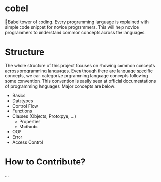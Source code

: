 # cobel
🗼Babel tower of coding. Every programming language is explained with simple code snippet for novice programmers. This will help novice programmers to understand common concepts across the languages.

# Structure
The whole structure of this project focuses on showing common concepts across programming languages. Even though there are language specific concepts, we can categorize prgramming language concepts following some convention. This convention is easily seen at official documentations of programming languages. Major concepts are below:

- Basics
- Datatypes
- Control Flow
- Functions
- Classes (Objects, Prototpye, ...)
  - Properties
  - Methods
- OOP
- Error
- Access Control



# How to Contribute?
...
